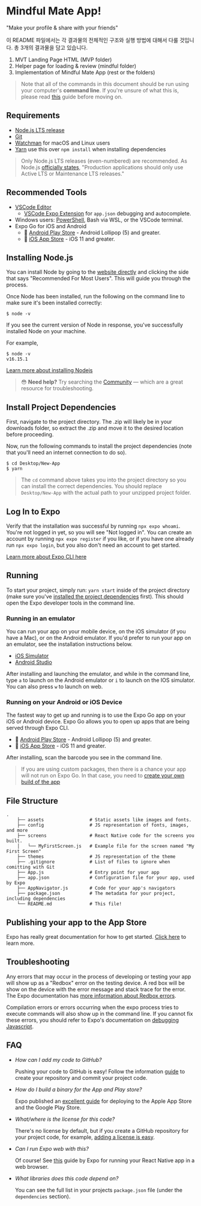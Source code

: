 # Mindful Mate App!

"Make your profile & share with your friends"

이 README 파일에서는 각 결과물의 전체적인 구조와 실행 방법에 대해서 다룰 것입니다.
총 3개의 결과물을 담고 있습니다.
1. MVT Landing Page HTML (MVP folder)
2. Helper page for loading & review (mindful folder)
3. Implementation of Mindful Mate App (rest or the folders)



> Note that all of the commands in this document should be run using your
> computer's **command line**. If you're unsure of what this is, please read
> [this](https://tutorial.djangogirls.org/en/intro_to_command_line/) guide
> before moving on.

## Requirements

- [Node.js LTS release](https://nodejs.org/en/)
- [Git](https://git-scm.com/)
- [Watchman](https://facebook.github.io/watchman/docs/install#buildinstall) for macOS and Linux users
- [Yarn](https://classic.yarnpkg.com/en/docs/install) use this over `npm install` when installing dependencies

> Only Node.js LTS releases (even-numbered) are recommended. As Node.js [officially states](https://nodejs.org/en/about/releases/), "Production applications should only use Active LTS or Maintenance LTS releases."

## Recommended Tools

- [VSCode Editor](https://code.visualstudio.com/download)
  - [VSCode Expo Extension](https://marketplace.visualstudio.com/items?itemName=expo.vscode-expo-tools) for `app.json` debugging and autocomplete.
- Windows users: [PowerShell](https://docs.microsoft.com/en-us/powershell/scripting/install/installing-powershell-core-on-windows), Bash via WSL, or the VSCode terminal.
- Expo Go for iOS and Android
  - 🤖 [Android Play Store](https://play.google.com/store/apps/details?id=host.exp.exponent) - Android Lollipop (5) and greater.
  - 🍎 [iOS App Store](https://itunes.com/apps/exponent) - iOS 11 and greater.

## Installing Node.js

You can install Node by going to the [website directly](https://nodejs.org/en/) and clicking the side that says "Recommended For Most Users". This will guide you through the process.

Once Node has been installed, run the following on the command line to make sure
it's been installed correctly:

```
$ node -v
```

If you see the current version of Node in response, you've successfully
installed Node on your machine.

For example,

```
$ node -v
v16.15.1
```

[Learn more about installing Nodejs](https://nodejs.dev/en/learn/how-to-install-nodejs/)

> 😳 **Need help?** Try searching the [Community](https://community.draftbit.com) &mdash; which are a great resource for troubleshooting.

## Install Project Dependencies

First, navigate to the project directory. The .zip will likely be in your
downloads folder, so extract the .zip and move it to the desired location
before proceeding.

Now, run the following commands to install the project dependencies (note that
you'll need an internet connection to do so).

```
$ cd Desktop/New-App
$ yarn
```

> The `cd` command above takes you into the project directory so you can install
> the correct dependencies. You should replace `Desktop/New-App` with the actual
> path to your unzipped project folder.

## Log In to Expo

Verify that the installation was successful by running `npx expo whoami`. You're not logged in yet, so you will see "Not logged in". You can create an account by running `npx expo register` if you like, or if you have one already run `npx expo login`, but you also don't need an account to get started.

[Learn more about Expo CLI here](https://docs.expo.io/get-started/installation/#installing-expo-cli)

## Running

To start your project, simply run: `yarn start` inside of the project directory
(make sure you've [installed the project dependencies](#install-project-dependencies) first). This should open the Expo
developer tools in the command line.

### Running in an emulator

You can run your app on your mobile device, on the iOS simulator (if you have
a Mac), or on the Android emulator. If you'd prefer to run your app on an
emulator, see the installation instructions below.

- [iOS Simulator](https://docs.expo.io/workflow/ios-simulator/)
- [Android Studio](https://docs.expo.io/workflow/android-studio-emulator/)

After installing and launching the emulator, and while in the command line, type `a` to launch on the Android emulator or `i` to launch on the IOS simulator. You can also press `w` to launch on web.

### Running on your Android or iOS Device

The fastest way to get up and running is to use the Expo Go app on your iOS or Android device. Expo Go allows you to open up apps that are being served through Expo CLI.

- 🤖 [Android Play Store](https://play.google.com/store/apps/details?id=host.exp.exponent) - Android Lollipop (5) and greater.
- 🍎 [iOS App Store](https://itunes.com/apps/exponent) - iOS 11 and greater.

After installing, scan the barcode you see in the command line.

> If you are using custom packages, then there is a chance your app will not run on Expo Go. In that case, you need to [create your own build of the app](https://docs.expo.dev/build/setup/)

## File Structure

```
.
    ├── assets                 # Static assets like images and fonts.
    ├── config                 # JS representation of fonts, images, and more
    ├── screens                # React Native code for the screens you built.
    │   └── MyFirstScreen.js   # Example file for the screen named "My First Screen"
    ├── themes                 # JS representation of the theme
    ├── .gitignore             # List of files to ignore when comitting with Git
    ├── App.js                 # Entry point for your app
    ├── app.json               # Configuration file for your app, used by Expo
    ├── AppNavigator.js        # Code for your app's navigators
    ├── package.json           # The metadata for your project, including dependencies
    └── README.md              # This file!
```

## Publishing your app to the App Store

Expo has really great documentation for how to get started. [Click here](https://docs.expo.dev/build/setup/) to learn more.

## Troubleshooting

Any errors that may occur in the process of developing or testing your app will show up as a "Redbox" error on the testing device. A red box will be show on the device with the error message and stack trace for the error. The Expo documentation has [more information about Redbox errors](https://docs.expo.dev/debugging/errors-and-warnings).

Compilation errors or errors occurring when the expo process tries to execute
commands will also show up in the command line. If you cannot fix these errors, you
should refer to Expo's documentation on [debugging
Javascript](https://docs.expo.dev/debugging/runtime-issues).

## FAQ

- _How can I add my code to GitHub?_

  Pushing your code to GitHub is easy! Follow the information
  [guide](https://help.github.com/en/github/getting-started-with-github/create-a-repo)
  to create your repository and commit your project code.

- _How do I build a binary for the App and Play store?_

  Expo published an [excellent
  guide](https://docs.expo.dev/build/setup/) for
  deploying to the Apple App Store and the Google Play Store.

- _What/where is the license for this code?_

  There's no license by default, but if you create a GitHub repository for your
  project code, for example, [adding a license is
  easy](https://help.github.com/en/github/building-a-strong-community/adding-a-license-to-a-repository).

- _Can I run Expo web with this?_

  Of course! See [this](https://docs.expo.dev/workflow/web/) guide by Expo for running your React Native app in
  a web browser.

- _What libraries does this code depend on?_

  You can see the full list in your projects `package.json` file (under the
  `dependencies` section).
